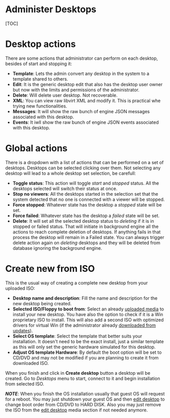 <h1>Administer Desktops</h1>

[TOC]

# Desktop actions

There are some actions that administrator can perform on each desktop, besides of start and stopping it:

- **Template**: Lets the admin convert any desktop in the system to a template shared to others.
- **Edit**: It is the generic desktop edit that also has the desktop user owner but now with the limits and permissions of the administrator.
- **Delete**: Will delete user desktop. Not recoverable.
- **XML**: You can view raw libvirt XML and modify it. This is practical whe trying new functionalities.
- **Messages**: It will show the raw bunch of engine JSON messages associated with this desktop.
- **Events**: It iwll show the raw bunch of engine JSON events associated with this desktop. 

# Global actions

There is a dropdown with a list of actions that can be performed on a set of desktops. Desktops can be selected clicking over them. Not selecting any desktop will lead to a whole desktop set selection, be carefull:

- **Toggle status**: This action will toggle *start* and *stopped* status. All the desktops selected will switch their status at once.
- **Stop no viewers**: All the desktops started in the selection set that the system detected that no one is connected with a viewer will be stopped.
- **Force stopped**: Whatever state has the desktop a *stopped* state will be set.
- **Force failed**: Whatever state has the desktop a *failed* state will be set.
- **Delete**: It will set all the selected desktop status to *deleting* if it is in stopped or failed status. That will initiate in background engine all the actions to reach complete deletion of desktops. If anything fails in that process the desktop will remain in a Failed state. You can always trigger delete action again on *deleting* desktops and they will be deleted from database ignoring the background engine.

# Create new from ISO

This is the usual way of creating a complete new desktop from your uploaded ISO:

- **Desktop name and description**: Fill the name and description for the new desktop being created.
- **Selected ISO/Floppy to boot from**: Select an already [uploaded media](media.md#upload-media) to install your new desktop. You have also the option to check if it is a Win proprietary ISO to install. This will also add a second ISO with optimized drivers for virtual Win (if the administrator already [downloaded from updates](admin/updates.md#recommended-updates)).
- **Select OS template**: Select the template that better suits your installation. It doesn't need to be the exact install, just a similar template as this will only set the generic hardware simulated for this desktop.
- **Adjust OS template Hardware**: By default the boot option will be set to CD/DVD and may not be modified if you are planning to create it from downloaded ISO.

When you finish and click in **Create desktop** button a desktop will be created. Go to *Desktops* menu to start, connect to it and begin installation from selected ISO.

***NOTE***: When you finish the OS installation usually that guest OS will request for a reboot. You may just shutdown your guest OS and then [edit desktop](desktops.md#edit-desktop) to change boot order from CD/DVD to HARD DISK. Also you may just remove the ISO from the [edit desktop](desktops.md#edit-desktop) media section if not needed anymore.

